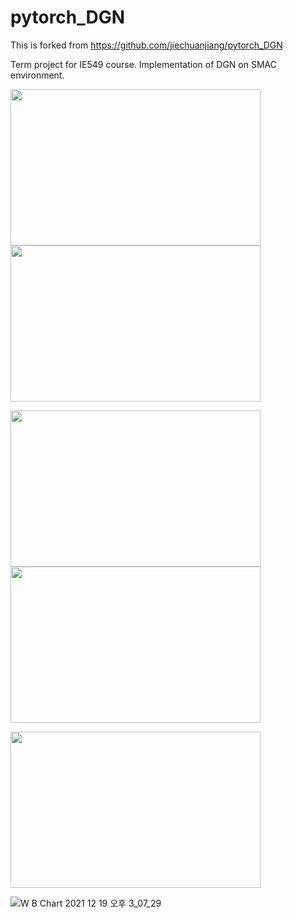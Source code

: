 # pytorch_DGN

This is forked from https://github.com/jiechuanjiang/pytorch_DGN

Term project for IE549 course. Implementation of DGN on SMAC environment.

<img src="https://user-images.githubusercontent.com/45442859/146665952-128986bd-e280-411c-a457-e43d2f05ebc2.gif" width="400" height="250"/><img src="https://user-images.githubusercontent.com/45442859/146665954-8d1a250a-36ed-483a-8b10-f9447d53cd17.gif" width="400" height="250"/>

<img src="https://user-images.githubusercontent.com/45442859/146665959-e2f99b6b-3c8a-441f-bde0-9a1b107af364.gif" width="400" height="250"/><img src="https://user-images.githubusercontent.com/45442859/146665968-b5fe67d5-0a33-4fb3-b5e1-8dfcb5d8f476.gif" width="400" height="250"/>

<img src="https://user-images.githubusercontent.com/45442859/146665971-d5d3c945-2cf8-42f0-bb44-95d0085bbff0.gif" width="400" height="250"/>

![W B Chart 2021  12  19  오후 3_07_29](https://user-images.githubusercontent.com/45442859/146665972-3afe8bd3-9e90-440c-933c-470526666a99.png)
